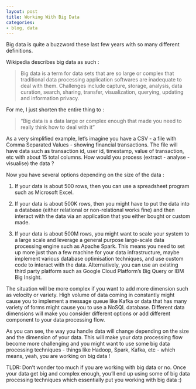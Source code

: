 ```yaml
---
layout: post
title: Working With Big Data
categories:
- blog, data
---
```


Big data is quite a buzzword these last few years with so many different definitions.

Wikipedia describes big data as such :

> Big data is a term for data sets that are so large or complex that traditional data processing application softwares are inadequate to deal with them. Challenges include capture, storage, analysis, data curation, search, sharing, transfer, visualization, querying, updating and information privacy.

For me, I just shorten the entire thing to :

> “Big data is a data large or complex enough that made you need to really think how to deal with it”

As a very simplified example, let’s imagine you have a CSV - a file with Comma Separated Values - showing financial transactions. The file will have data such as transaction id, user id, timestamp, value of transaction, etc with about 15 total columns. How would you process (extract - analyse - visualise) the data ? 

Now you have several options depending on the size of the data :

1. If your data is about 500 rows, then you can use a spreadsheet program such as Microsoft Excel.

2. If your data is about 500K rows, then you might have to put the data into a database (either relational or non-relational works fine) and then interact with the data via an application that you either bought or custom made.

3. If your data is about 500M rows, you might want to scale your system to a large scale and leverage a general purpose large-scale data processing engine such as Apache Spark. This means you need to set up more just than a few machine for your data infrastructure, maybe implement various database optimisation techniques, and use custom code to interact with the data. Alternatively, you can use an existing third party platform such as Google Cloud Platform’s Big Query or IBM Big Insight.

The situation will be more complex if you want to add more dimension such as velocity or variety. High volume of data coming in constantly might cause you to implement a message queue like Kafka or data that has many variety of forms might cause you to use a NoSQL database.  Different data dimensions will make you consider different options or add different component to your data processing flow.

As you can see, the way you handle data will change depending on the size and the dimension of your data. This will make your data processing flow become more challenging and you might want to use some big data processing techniques - things like Hadoop, Spark, Kafka, etc - which means, yeah, you are working on big data !

TLDR: Don’t wonder too much if you are working with big data or no. Once your data get big and complex enough, you’ll end up using some of big data processing techniques which essentially put you working with big data :)





